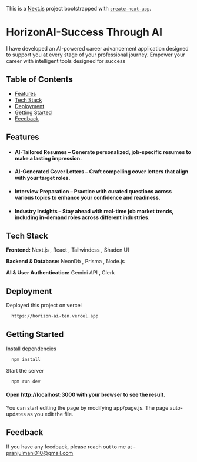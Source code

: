 This is a [Next.js](https://nextjs.org) project bootstrapped with [`create-next-app`](https://github.com/vercel/next.js/tree/canary/packages/create-next-app).


# HorizonAI-Success Through AI
I have developed an AI-powered career advancement application designed to support you at every stage of your professional journey.
Empower your career with intelligent tools designed for success 


## Table of Contents
- [Features](#features)
- [Tech Stack](#tech-stack)
- [Deployment](#deployment)
- [Getting Started](#getting-started)
- [Feedback](#feedback)

## Features
- #### AI-Tailored Resumes – Generate personalized, job-specific resumes to make a lasting impression.
- #### AI-Generated Cover Letters – Craft compelling cover letters that align with your target roles.
- #### Interview Preparation – Practice with curated questions across various topics to enhance your confidence and readiness.
- #### Industry Insights – Stay ahead with real-time job market trends, including in-demand roles across different industries.



## Tech Stack

**Frontend:** Next.js , React , Tailwindcss , Shadcn UI

**Backend & Database:** NeonDb , Prisma , Node.js


**AI & User Authentication:** Gemini API , Clerk


## Deployment

Deployed this project on vercel

```bash
  https://horizon-ai-ten.vercel.app
```


## Getting Started

Install dependencies

```bash
  npm install
```

Start the server

```bash
  npm run dev
```

#### Open http://localhost:3000 with your browser to see the result.

You can start editing the page by modifying app/page.js. The page auto-updates as you edit the file.

## Feedback

If you have any feedback, please reach out to me at - pranjulmani010@gmail.com


